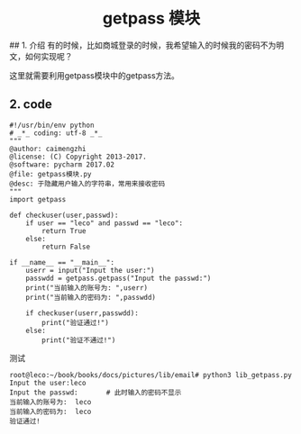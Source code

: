 <center><h1> getpass 模块 </h1></center>
## 1. 介绍
有的时候，比如商城登录的时候，我希望输入的时候我的密码不为明文，如何实现呢？

这里就需要利用getpass模块中的getpass方法。

## 2. code

```
#!/usr/bin/env python
# _*_ coding: utf-8 _*_
"""
@author: caimengzhi
@license: (C) Copyright 2013-2017.
@software: pycharm 2017.02
@file: getpass模块.py
@desc: 于隐藏用户输入的字符串，常用来接收密码
"""
import getpass                                  

def checkuser(user,passwd):
    if user == "leco" and passwd == "leco":
        return True
    else:
        return False

if __name__ == "__main__":
    userr = input("Input the user:")
    passwdd = getpass.getpass("Input the passwd:")
    print("当前输入的账号为: ",userr)
    print("当前输入的密码为: ",passwdd)
    
    if checkuser(userr,passwdd):
        print("验证通过!")
    else:
        print("验证不通过!")

```
测试

```
root@leco:~/book/books/docs/pictures/lib/email# python3 lib_getpass.py
Input the user:leco
Input the passwd:       # 此时输入的密码不显示
当前输入的账号为:  leco
当前输入的密码为:  leco
验证通过!
```
